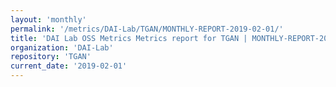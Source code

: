 ```yaml
---
layout: 'monthly'
permalink: '/metrics/DAI-Lab/TGAN/MONTHLY-REPORT-2019-02-01/'
title: 'DAI Lab OSS Metrics Metrics report for TGAN | MONTHLY-REPORT-2019-02-01'
organization: 'DAI-Lab'
repository: 'TGAN'
current_date: '2019-02-01'
---
```

